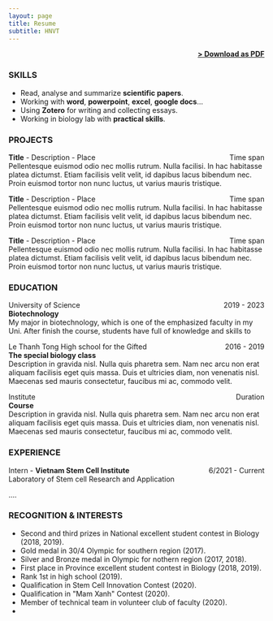 ```yaml
---
layout: page
title: Resume
subtitle: HNVT
---
```


<span style="float: right; "><a href="{{ '/assets/resume.pdf' | prepend: site.baseurl }}"><strong>> Download as PDF</strong></a> </span>
<br>

### SKILLS

- Read, analyse and summarize **scientific papers**.
- Working with **word**, **powerpoint**, **excel**, **google docs**...
- Using **Zotero** for writing and collecting essays.
- Working in biology lab with **practical skills**.

### PROJECTS
**Title** - Description - Place <span style="float: right; ">Time span</span>  
Pellentesque euismod odio nec mollis rutrum. Nulla facilisi. In hac habitasse platea dictumst. Etiam facilisis velit velit, id dapibus lacus bibendum nec. Proin euismod tortor non nunc luctus, ut varius mauris tristique.  

**Title** - Description - Place <span style="float: right; ">Time span</span>  
Pellentesque euismod odio nec mollis rutrum. Nulla facilisi. In hac habitasse platea dictumst. Etiam facilisis velit velit, id dapibus lacus bibendum nec. Proin euismod tortor non nunc luctus, ut varius mauris tristique.  

**Title** - Description - Place <span style="float: right; ">Time span</span>  
Pellentesque euismod odio nec mollis rutrum. Nulla facilisi. In hac habitasse platea dictumst. Etiam facilisis velit velit, id dapibus lacus bibendum nec. Proin euismod tortor non nunc luctus, ut varius mauris tristique.  

### EDUCATION

University of Science <span style="float: right; ">2019 - 2023</span>  
**Biotechnology**  
My major in biotechnology, which is one of the emphasized faculty in my Uni. After finish the course, students have full of knowledge and skills to 

Le Thanh Tong High school for the Gifted <span style="float: right; ">2016 - 2019</span>  
**The special biology class**  
Description in gravida nisl. Nulla quis pharetra sem. Nam nec arcu non erat aliquam facilisis eget quis massa. Duis et ultricies diam, non venenatis nisl. Maecenas sed mauris consectetur, faucibus mi ac, commodo velit.  

Institute <span style="float: right; ">Duration</span>  
**Course**  
Description in gravida nisl. Nulla quis pharetra sem. Nam nec arcu non erat aliquam facilisis eget quis massa. Duis et ultricies diam, non venenatis nisl. Maecenas sed mauris consectetur, faucibus mi ac, commodo velit. 

### EXPERIENCE

Intern - **Vietnam Stem Cell Institute** <span style="float: right; ">6/2021 - Current</span>  
Laboratory of Stem cell Research and Application

....


### RECOGNITION & INTERESTS

- Second and third prizes in National excellent student contest in Biology (2018, 2019).
- Gold medal in 30/4 Olympic for southern region (2017).
- Silver and Bronze medal in Olympic for nothern region (2017, 2018).
- First place in Province excellent student contest in Biology (2018, 2019).
- Rank 1st in high school (2019).
- Qualification in Stem Cell Innovation Contest (2020).
- Qualification in "Mam Xanh" Contest (2020).
- Member of technical team in volunteer club of faculty (2020).
- 